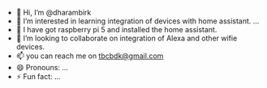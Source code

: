 - 👋 Hi, I’m @dharambirk
- 👀 I’m interested in learning integration of devices with home assistant. ...
- 🌱 I have got raspberry pi 5 and installed the home assistant. 
- 💞️ I’m looking to collaborate on integration of Alexa and other wifie devices.
- 📫 you can reach me on tbcbdk@gmail.com 
- 😄 Pronouns: ...
- ⚡ Fun fact: ...

<!---
dharambirk/dharambirk is a ✨ special ✨ repository because its `README.md` (this file) appears on your GitHub profile.
You can click the Preview link to take a look at your changes.
--->
